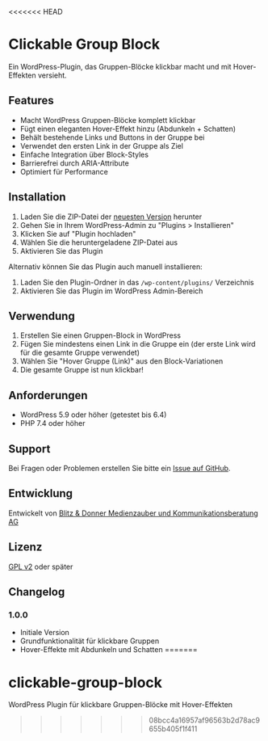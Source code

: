 <<<<<<< HEAD
# Clickable Group Block

Ein WordPress-Plugin, das Gruppen-Blöcke klickbar macht und mit Hover-Effekten versieht.

## Features

- Macht WordPress Gruppen-Blöcke komplett klickbar
- Fügt einen eleganten Hover-Effekt hinzu (Abdunkeln + Schatten)
- Behält bestehende Links und Buttons in der Gruppe bei
- Verwendet den ersten Link in der Gruppe als Ziel
- Einfache Integration über Block-Styles
- Barrierefrei durch ARIA-Attribute
- Optimiert für Performance

## Installation

1. Laden Sie die ZIP-Datei der [neuesten Version](https://github.com/stefangilgen/clickable-group-block/releases/latest) herunter
2. Gehen Sie in Ihrem WordPress-Admin zu "Plugins > Installieren"
3. Klicken Sie auf "Plugin hochladen"
4. Wählen Sie die heruntergeladene ZIP-Datei aus
5. Aktivieren Sie das Plugin

Alternativ können Sie das Plugin auch manuell installieren:
1. Laden Sie den Plugin-Ordner in das `/wp-content/plugins/` Verzeichnis
2. Aktivieren Sie das Plugin im WordPress Admin-Bereich

## Verwendung

1. Erstellen Sie einen Gruppen-Block in WordPress
2. Fügen Sie mindestens einen Link in die Gruppe ein (der erste Link wird für die gesamte Gruppe verwendet)
3. Wählen Sie "Hover Gruppe (Link)" aus den Block-Variationen
4. Die gesamte Gruppe ist nun klickbar!

## Anforderungen

- WordPress 5.9 oder höher (getestet bis 6.4)
- PHP 7.4 oder höher

## Support

Bei Fragen oder Problemen erstellen Sie bitte ein [Issue auf GitHub](https://github.com/stefangilgen/clickable-group-block/issues).

## Entwicklung

Entwickelt von [Blitz & Donner Medienzauber und Kommunikationsberatung AG](https://blitzdonner.ch)

## Lizenz

[GPL v2](LICENSE) oder später

## Changelog

### 1.0.0
- Initiale Version
- Grundfunktionalität für klickbare Gruppen
- Hover-Effekte mit Abdunkeln und Schatten 
=======
# clickable-group-block
WordPress Plugin für klickbare Gruppen-Blöcke mit Hover-Effekten
>>>>>>> 08bcc4a16957af96563b2d78ac9655b405f1f411
